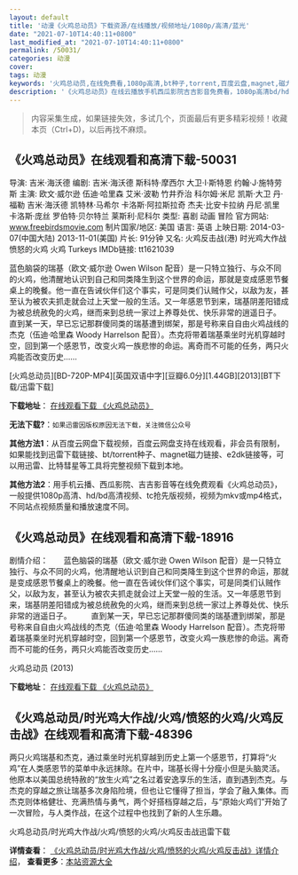 ```yaml
---
layout: default
title: '动漫《火鸡总动员》下载资源/在线播放/视频地址/1080p/高清/蓝光'
date: "2021-07-10T14:40:11+0800"
last_modified_at: "2021-07-10T14:40:11+0800"
permalink: /50031/
categories: 动漫
cover:
tags: 动漫
keywords: '火鸡总动员,在线免费看,1080p高清,bt种子,torrent,百度云盘,magnet,磁力链,迅雷下载资源'
description: '《火鸡总动员》在线云播放手机西瓜影院吉吉影音免费看，1080p高清bd/hd未删减完整版和tc抢先枪版，mkv/mp4格式，附带bt/torrent种子、magnet/磁力链、百度云盘、网盘资源迅雷下载链接'
---
```


>内容采集生成，如果链接失效，多试几个，页面最后有更多精彩视频！收藏本页（Ctrl+D)，以后再找不麻烦。


## 《火鸡总动员》在线观看和高清下载-50031

导演: 吉米·海沃德 编剧: 吉米·海沃德 斯科特·摩西尔 大卫·I·斯特恩 约翰·J·施特劳斯 主演: 欧文·威尔逊 伍迪·哈里森 艾米·波勒 竹井乔治 科尔姆·米尼 凯斯·大卫 丹·福勒 吉米·海沃德 凯特林·马希尔 卡洛斯·阿拉斯拉奇 杰夫·比安卡拉纳 丹尼·凯里 卡洛斯·庞丝 罗伯特·贝尔特兰 莱斯利·尼科尔 类型: 喜剧 动画 冒险 官方网站: www.freebirdsmovie.com 制片国家/地区: 美国 语言: 英语 上映日期: 2014-03-07(中国大陆) 2013-11-01(美国) 片长: 91分钟 又名: 火鸡反击战(港) 时光鸡大作战 愤怒的火鸡 火鸡 Turkeys IMDb链接: tt1621039

蓝色脑袋的瑞基（欧文·威尔逊 Owen Wilson 配音）是一只特立独行、与众不同的火鸡，他清醒地认识到自己和同类降生到这个世界的命运，那就是变成感恩节餐桌上的晚餐。他一直在告诫伙伴们这个事实，可是同类们认贼作父，以敌为友，甚至认为被农夫抓走就会过上天堂一般的生活。又一年感恩节到来，瑞基阴差阳错成为被总统赦免的火鸡，继而来到总统一家过上养尊处优、快乐非常的逍遥日子。 直到某一天，早已忘记那群傻同类的瑞基遭到绑架，那是号称来自自由火鸡战线的杰克（伍迪·哈里森 Woody Harrelson 配音）。杰克将带着瑞基乘坐时光机穿越时空，回到第一个感恩节，改变火鸡一族悲惨的命运。离奇而不可能的任务，两只火鸡能否改变历史……


[火鸡总动员][BD-720P-MP4][英国双语中字][豆瓣6.0分][1.44GB][2013][BT下载/迅雷下载]

**下载地址**： [在线观看下载 《火鸡总动员》](https://www.btdx8.com/torrent/free_birds_2013.html) 


**无法下载?**：`如果迅雷因版权原因无法下载，关注微信公众号 `

**其他方法1**：从百度云网盘下载视频，百度云网盘支持在线观看，非会员有限制，如果能找到迅雷下载链接、bt/torrent种子、magnet磁力链接、e2dk链接等，可以用迅雷、比特彗星等工具将完整视频下载到本地。

**其他方法2**：用手机云播、西瓜影院、吉吉影音等在线免费观看《火鸡总动员》，一般提供1080p高清、hd/bd高清视频、tc抢先版视频，视频为mkv或mp4格式，不同站点视频质量和播放速度不同。


## 《火鸡总动员》在线观看和高清下载-18916

剧情介绍：　　蓝色脑袋的瑞基（欧文·威尔逊 Owen Wilson 配音）是一只特立独行、与众不同的火鸡，他清醒地认识到自己和同类降生到这个世界的命运，那就是变成感恩节餐桌上的晚餐。他一直在告诫伙伴们这个事实，可是同类们认贼作父，以敌为友，甚至认为被农夫抓走就会过上天堂一般的生活。又一年感恩节到来，瑞基阴差阳错成为被总统赦免的火鸡，继而来到总统一家过上养尊处优、快乐非常的逍遥日子。  　　直到某一天，早已忘记那群傻同类的瑞基遭到绑架，那是号称来自自由火鸡战线的杰克（伍迪·哈里森 Woody Harrelson 配音）。杰克将带着瑞基乘坐时光机穿越时空，回到第一个感恩节，改变火鸡一族悲惨的命运。离奇而不可能的任务，两只火鸡能否改变历史……


火鸡总动员 (2013)

**下载地址**： [在线观看下载 《火鸡总动员》](https://www.btbtdy.me/btdy/dy2647.html) 


## 《火鸡总动员/时光鸡大作战/火鸡/愤怒的火鸡/火鸡反击战》在线观看和高清下载-48396

两只火鸡瑞基和杰克，通过乘坐时光机穿越到历史上第一个感恩节，打算将“火鸡”在人类感恩节的菜单中永远抹除。在片中，瑞基长得十分瘦小但是头脑灵活。他原本以美国总统特赦的&ldquo;放生火鸡”之名过着安逸享乐的生活，直到遇到杰克。与杰克的穿越之旅让瑞基多次身陷险境，但也让它懂得了担当，学会了融入集体。而杰克则体格健壮、充满热情与勇气，两个好搭档穿越之后，与“原始火鸡们&rdquo;开始了一次冒险，与人类作战，在这个过程中也找到了新的人生乐趣。</p>


火鸡总动员/时光鸡大作战/火鸡/愤怒的火鸡/火鸡反击战迅雷下载

**详情查看**： [《火鸡总动员/时光鸡大作战/火鸡/愤怒的火鸡/火鸡反击战》详情介绍](/movie/48396/)， **查看更多**：[本站资源大全](/movie/t/all/)

